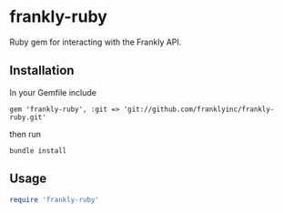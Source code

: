 frankly-ruby
============

Ruby gem for interacting with the Frankly API.

Installation
------------


In your Gemfile include
```
gem 'frankly-ruby', :git => 'git://github.com/franklyinc/frankly-ruby.git'
```
then run
```
bundle install
```

Usage
-----

```ruby
require 'frankly-ruby'
```
